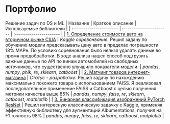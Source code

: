 # Портфолио
Решение задач по DS и ML
| Название | Краткое описание | Используемые библиотеки | 
| :---------------------- | :---------------------- | :---------------------- |
| [1. Определение стоимости авто на вторичном рынке США](https://github.com/Skrebcov/Kaggle_Competitions/blob/main/Определение%20цены%20авто/определение_цены_авто_вер1.ipynb) | *Kaggle соревонвание.* Решил задачу по обучению модели предсказывать цену авто в пределах погрешности 18% MAPe. По условию соревнования было нельзя удалять данные во премя предобработки. В ходе анализа нашел способ подгрузить важные данные по API по винам автомобилей из свободных источников, что существенно улучшило показатели модели. | *pandas*, *numpy*, *phik*, *re*, *sklearn*, *catboost* |
| [2. Матчинг товаров интернет-магазина](https://github.com/Skrebcov/Kaggle_and_Interesting_Projects/blob/main/Матчинг%20Товаров/Матчинг_в1.ipynb) | *Статус - разработке.* Решил задачу по нахождению максимально похожего товара с использованием FAISS. Я реализовал последовательное применение FAISS и Catboost с целью получения метрики качества выше 85% | *pandas*, *numpy*, *faiss*, *re*, *sklearn*, *catboost*, *matplotlib* |
| [3. Бинарная классификация изображений PyTorch ResNet]() | Решил интересную классическую задачку с Kaggle, применяя эффективную библиотеку для аугментаций Albumentations, получил на F1 точность 98% | *pandas*, *numpy*, *faiss*, *re*, *sklearn*, *catboost*, *matplotlib* |
